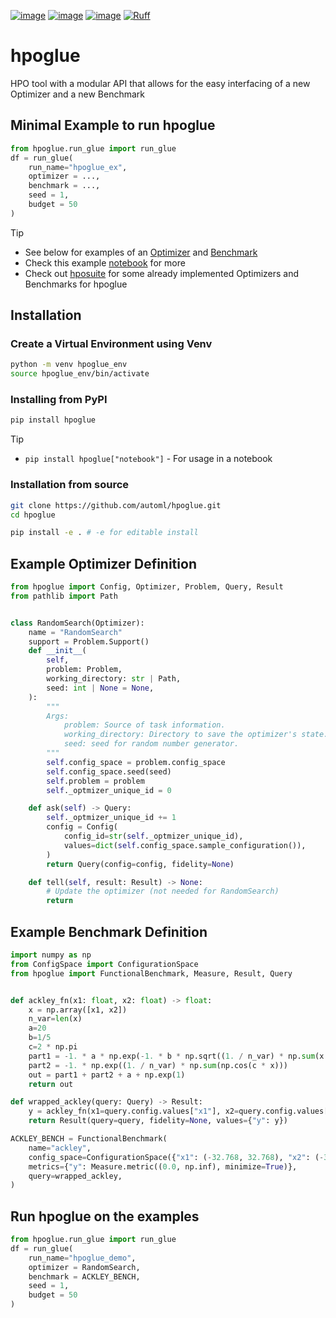 [![image](https://img.shields.io/pypi/v/hpoglue.svg)](https://pypi.python.org/pypi/hpoglue)
[![image](https://img.shields.io/pypi/l/hpoglue.svg)](https://pypi.python.org/pypi/hpoglue)
[![image](https://img.shields.io/pypi/pyversions/hpoglue.svg)](https://pypi.python.org/pypi/hpoglue)
[![Ruff](https://img.shields.io/endpoint?url=https://raw.githubusercontent.com/astral-sh/ruff/main/assets/badge/v2.json)](https://github.com/astral-sh/ruff)

# hpoglue
HPO tool with a modular API that allows for the easy interfacing of a new Optimizer and a new Benchmark

## Minimal Example to run hpoglue

```python
from hpoglue.run_glue import run_glue
df = run_glue(
    run_name="hpoglue_ex",
    optimizer = ...,
    benchmark = ...,
    seed = 1,
    budget = 50
)
```

> [!TIP]
> * See below for examples of an [Optimizer](#example-optimizer-definition) and [Benchmark](#example-benchmark-definition)
> * Check this example [notebook](examples/glue_demo.ipynb) for more
> * Check out [hposuite](https://github.com/automl/hposuite) for some already implemented Optimizers and Benchmarks for hpoglue

## Installation

### Create a Virtual Environment using Venv
```bash
python -m venv hpoglue_env
source hpoglue_env/bin/activate
```
### Installing from PyPI

```bash
pip install hpoglue
```

> [!TIP]
> * `pip install hpoglue["notebook"]` - For usage in a notebook

### Installation from source

```bash
git clone https://github.com/automl/hpoglue.git
cd hpoglue

pip install -e . # -e for editable install
```


## Example Optimizer Definition

```python
from hpoglue import Config, Optimizer, Problem, Query, Result
from pathlib import Path


class RandomSearch(Optimizer):
    name = "RandomSearch"
    support = Problem.Support()
    def __init__(
        self,
        problem: Problem,
        working_directory: str | Path,
        seed: int | None = None,
    ):
        """
        Args:
            problem: Source of task information.
            working_directory: Directory to save the optimizer's state.
            seed: seed for random number generator.
        """
        self.config_space = problem.config_space
        self.config_space.seed(seed)
        self.problem = problem
        self._optmizer_unique_id = 0

    def ask(self) -> Query:
        self._optmizer_unique_id += 1
        config = Config(
            config_id=str(self._optmizer_unique_id),
            values=dict(self.config_space.sample_configuration()),
        )
        return Query(config=config, fidelity=None)

    def tell(self, result: Result) -> None:
        # Update the optimizer (not needed for RandomSearch)
        return
```

## Example Benchmark Definition

```python
import numpy as np
from ConfigSpace import ConfigurationSpace
from hpoglue import FunctionalBenchmark, Measure, Result, Query


def ackley_fn(x1: float, x2: float) -> float:
    x = np.array([x1, x2])
    n_var=len(x)
    a=20
    b=1/5
    c=2 * np.pi
    part1 = -1. * a * np.exp(-1. * b * np.sqrt((1. / n_var) * np.sum(x * x)))
    part2 = -1. * np.exp((1. / n_var) * np.sum(np.cos(c * x)))
    out = part1 + part2 + a + np.exp(1)
    return out

def wrapped_ackley(query: Query) -> Result:
    y = ackley_fn(x1=query.config.values["x1"], x2=query.config.values["x2"])
    return Result(query=query, fidelity=None, values={"y": y})

ACKLEY_BENCH = FunctionalBenchmark(
    name="ackley",
    config_space=ConfigurationSpace({"x1": (-32.768, 32.768), "x2": (-32.768, 32.768)}),
    metrics={"y": Measure.metric((0.0, np.inf), minimize=True)},
    query=wrapped_ackley,
)
```

## Run hpoglue on the examples

```python
from hpoglue.run_glue import run_glue
df = run_glue(
    run_name="hpoglue_demo",
    optimizer = RandomSearch,
    benchmark = ACKLEY_BENCH,
    seed = 1,
    budget = 50
)
```